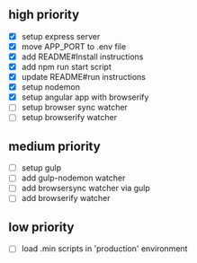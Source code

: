 ## high priority

* [x] setup express server
* [x] move APP_PORT to .env file
* [x] add README#Install instructions
* [x] add npm run start script
* [x] update README#run instructions
* [x] setup nodemon
* [x] setup angular app with browserify
* [ ] setup browser sync watcher
* [ ] setup browserify watcher

## medium priority

* [ ] setup gulp
* [ ] add gulp-nodemon watcher
* [ ] add browsersync watcher via gulp
* [ ] add browserify watcher

## low priority

* [ ] load .min scripts in 'production' environment

